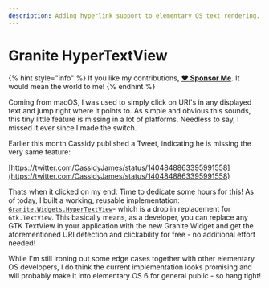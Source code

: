 ```yaml
---
description: Adding hyperlink support to elementary OS text rendering.
---
```


# Granite HyperTextView

{% hint style="info" %}
If you like my contributions, [**❤️ Sponsor Me**](https://github.com/sponsors/marbetschar). It would mean the world to me!
{% endhint %}

Coming from macOS, I was used to simply click on URI's in any displayed text and jump right where it points to. As simple and obvious this sounds, this tiny little feature is missing in a lot of platforms. Needless to say, I missed it ever since I made the switch.

Earlier this month Cassidy published a Tweet, indicating he is missing the very same feature:

[https://twitter.com/CassidyJames/status/1404848863395991558](https://twitter.com/CassidyJames/status/1404848863395991558)

Thats when it clicked on my end: Time to dedicate some hours for this! As of today, I built a working, reusable implementation: [`Granite.Widgets.HyperTextView`](https://github.com/elementary/granite/pull/507)- which is a drop in replacement for `Gtk.TextView`. This basically means, as a developer, you can replace any GTK TextView in your application with the new Granite Widget and get the aforementioned URI detection and clickability for free - no additional effort needed!

While I'm still ironing out some edge cases together with other elementary OS developers, I do think the current implementation looks promising and will probably make it into elementary OS 6 for general public - so hang tight!

